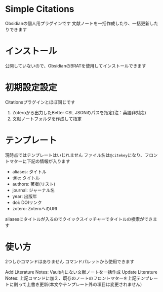 # Simple Citations

Obsidianの個人用プラグインです
文献ノートを一括作成したり、一括更新したりできます

# インストール

公開していないので、ObsidianのBRATを使用してインストールできます

# 初期設定設定

Citationsプラグインとほぼ同じです

1. Zoteroから出力したBetter CSL JSONのパスを指定(注：英語非対応)
2. 文献ノートフォルダを作成して指定

# テンプレート

現時点ではテンプレートはいじれません
ファイル名は`@citekey`になり、フロントマターに下記の情報が入ります

- aliases: タイトル
- title: タイトル
- authors: 著者(リスト)
- journal: ジャーナル名
- year: 出版年
- doi: DOIリンク
- zotero: ZoteroへのURI

aliasesにタイトルが入るのでクイックスイッチャーでタイトルの検索ができます

# 使い方

2つしかコマンドはありません
コマンドパレットから使用できます

Add Literature Notes: Vault内にない文献ノートを一括作成
Update Literature Notes: 上記コマンドに加え、既存のノートのフロントマターを上記テンプレートに則って上書き更新(本文やテンプレート外の項目は変更されません)